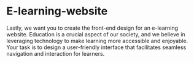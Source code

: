 # E-learning-website
Lastly, we want you to create the front-end design for an e-learning website. Education is a crucial aspect of our society, and we believe in leveraging technology to make learning more accessible and enjoyable. Your task is to design a user-friendly interface that facilitates seamless navigation and interaction for learners.
